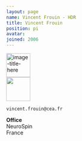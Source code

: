 ```yaml
---
layout: page
name: Vincent Frouin - HDR
title: Vincent Frouin
position: pi
avatar: 
joined: 2006
---
```


<!-- Section
- _Genetic researcher, CEA Evry_<br>
- _Data integration, CEA Saclay_
-->
 
<a href="https://joliot.cea.fr/drf/joliot/Pages/Entites_de_recherche/neurospin/BAOBAB/GAIA.aspx" class="image" target="_blank"><img src="{{site.url}}/{{site.baseurl}}/assets/images/cea.png" width="64" height="64" alt="image-title-here" /></a><br>
<a href="https://orcid.org/0000-0001-9360-6623" class="image" target="_blank"><img src="{{site.url}}/{{site.baseurl}}/assets/images/orcid.jpg" width="64" height="64" a
lt="image-title-here" /></a>



<i class="fa fa-envelope-o"></i> `vincent.frouin@cea.fr`

**Office**<br>
NeuroSpin <br>
France

<!-- Section
[Vincent](http://brainomics.org/) Researches.
-->

